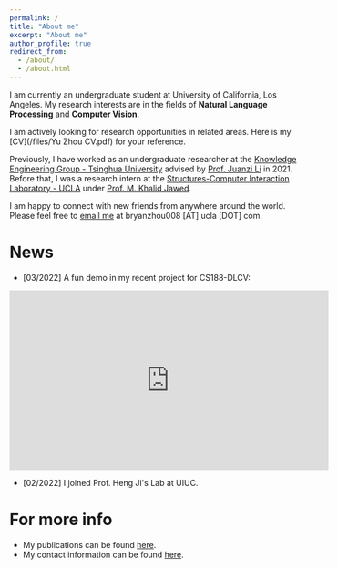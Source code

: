 ```yaml
---
permalink: /
title: "About me"
excerpt: "About me"
author_profile: true
redirect_from: 
  - /about/
  - /about.html
---
```


I am currently an undergraduate student at University of California, Los Angeles. My research interests are in the fields of **Natural Language Processing** and **Computer Vision**.


I am actively looking for research opportunities in related areas. Here is my [CV](/files/Yu Zhou CV.pdf) for your reference.


Previously, I have worked as an undergraduate researcher at the [Knowledge Engineering Group - Tsinghua University](https://keg.cs.tsinghua.edu.cn/) advised by [Prof. Juanzi Li](http://keg.cs.tsinghua.edu.cn/persons/ljz/) in 2021. Before that, I was a research intern at the [Structures-Computer Interaction Laboratory - UCLA](https://structures.computer/) under [Prof. M. Khalid Jawed](http://www.khalidjawed.com/). 


I am happy to connect with new friends from anywhere around the world. Please feel free to [email me](mailto:admin@cloudhadoop.com) at bryanzhou008 [AT] ucla [DOT] com.



News
======
- [03/2022] A fun demo in my recent project for CS188-DLCV:
<iframe width="560" height="315" src="https://www.youtube.com/embed/H1gXwSYAml4" title="YouTube video player" frameborder="0" allow="accelerometer; autoplay; clipboard-write; encrypted-media; gyroscope; picture-in-picture" allowfullscreen></iframe>

- [02/2022] I joined Prof. Heng Ji's Lab at UIUC.


For more info
======
- My publications can be found [here](/publications).
- My contact information can be found [here](/contact).
